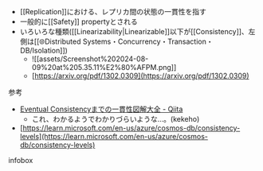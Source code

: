 - [[Replication]]における、レプリカ間の状態の一貫性を指す
- 一般的に[[Safety]] propertyとされる
- いろいろな種類([[Linearizability|Linearizable]]以下が[[Consistency]]、左側は[[🌐Distributed Systems・Concurrency・Transaction・DB/Isolation]])
	- ![[assets/Screenshot%202024-08-09%20at%205.35.11%E2%80%AFPM.png]]
	- [https://arxiv.org/pdf/1302.0309](https://arxiv.org/pdf/1302.0309)

参考
- [Eventual Consistencyまでの一貫性図解大全 - Qiita](https://qiita.com/kumagi/items/3867862c6be65328f89c)
	- これ、わかるようでわかりづらいような…。(kekeho)
- [https://learn.microsoft.com/en-us/azure/cosmos-db/consistency-levels](https://learn.microsoft.com/en-us/azure/cosmos-db/consistency-levels)


infobox



